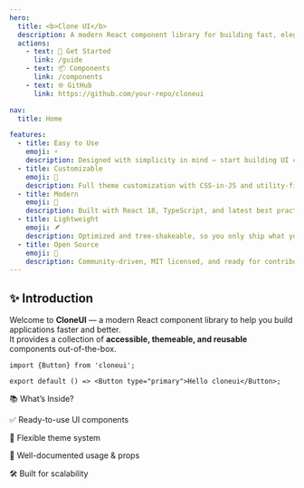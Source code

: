 ```yaml
---
hero:
  title: <b>Clone UI</b>
  description: A modern React component library for building fast, elegant, and reusable UI.
  actions:
    - text: 🚀 Get Started
      link: /guide
    - text: 📦 Components
      link: /components
    - text: 🌐 GitHub
      link: https://github.com/your-repo/cloneui

nav:
  title: Home

features:
  - title: Easy to Use
    emoji: ⚡
    description: Designed with simplicity in mind — start building UI components with minimal setup.
  - title: Customizable
    emoji: 🎨
    description: Full theme customization with CSS-in-JS and utility-first styling support.
  - title: Modern
    emoji: 🧩
    description: Built with React 18, TypeScript, and latest best practices in mind.
  - title: Lightweight
    emoji: 🪶
    description: Optimized and tree-shakeable, so you only ship what you use.
  - title: Open Source
    emoji: 🤝
    description: Community-driven, MIT licensed, and ready for contributions.
---
```


## ✨ Introduction

Welcome to **CloneUI** — a modern React component library to help you build applications faster and better.  
It provides a collection of **accessible, themeable, and reusable** components out-of-the-box.

```tsx
import {Button} from 'cloneui';

export default () => <Button type="primary">Hello cloneui</Button>;
```

📚 What’s Inside?

✅ Ready-to-use UI components

🎯 Flexible theme system

📖 Well-documented usage & props

🛠 Built for scalability